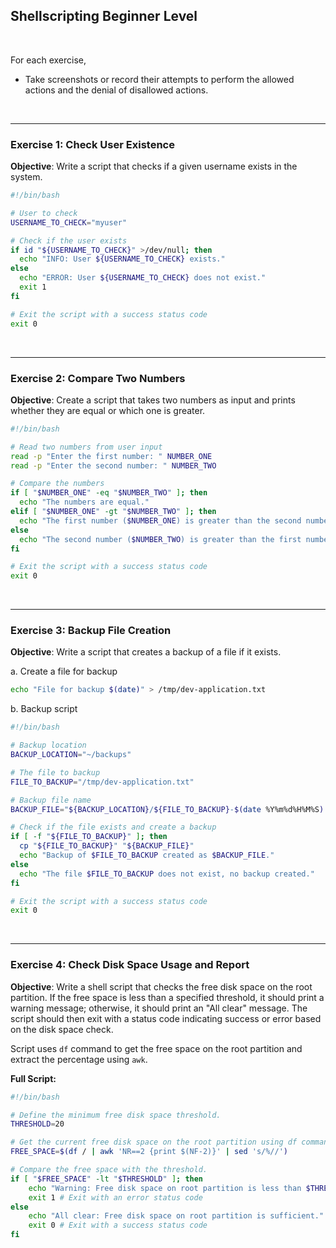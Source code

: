 
## Shellscripting Beginner Level

<br>

For each exercise,
- Take screenshots or record their attempts to perform the allowed actions and the denial of disallowed actions.

<br>

---
### Exercise 1: Check User Existence

**Objective**: Write a script that checks if a given username exists in the system.

```bash
#!/bin/bash

# User to check
USERNAME_TO_CHECK="myuser"

# Check if the user exists
if id "${USERNAME_TO_CHECK}" >/dev/null; then
  echo "INFO: User ${USERNAME_TO_CHECK} exists."
else
  echo "ERROR: User ${USERNAME_TO_CHECK} does not exist."
  exit 1
fi

# Exit the script with a success status code
exit 0
```

<br>

---
### Exercise 2: Compare Two Numbers

**Objective**: Create a script that takes two numbers as input and prints whether they are equal or which one is greater.

```bash
#!/bin/bash

# Read two numbers from user input
read -p "Enter the first number: " NUMBER_ONE
read -p "Enter the second number: " NUMBER_TWO

# Compare the numbers
if [ "$NUMBER_ONE" -eq "$NUMBER_TWO" ]; then
  echo "The numbers are equal."
elif [ "$NUMBER_ONE" -gt "$NUMBER_TWO" ]; then
  echo "The first number ($NUMBER_ONE) is greater than the second number ($NUMBER_TWO)."
else
  echo "The second number ($NUMBER_TWO) is greater than the first number ($NUMBER_ONE)."
fi

# Exit the script with a success status code
exit 0
```

<br>

---
### Exercise 3: Backup File Creation

**Objective**: Write a script that creates a backup of a file if it exists.

a. Create a file for backup
```bash
echo "File for backup $(date)" > /tmp/dev-application.txt
```

b. Backup script
```bash
#!/bin/bash

# Backup location
BACKUP_LOCATION="~/backups"

# The file to backup
FILE_TO_BACKUP="/tmp/dev-application.txt"

# Backup file name
BACKUP_FILE="${BACKUP_LOCATION}/${FILE_TO_BACKUP}-$(date %Y%m%d%H%M%S).bak"

# Check if the file exists and create a backup
if [ -f "${FILE_TO_BACKUP}" ]; then
  cp "${FILE_TO_BACKUP}" "${BACKUP_FILE}"
  echo "Backup of $FILE_TO_BACKUP created as $BACKUP_FILE."
else
  echo "The file $FILE_TO_BACKUP does not exist, no backup created."
fi

# Exit the script with a success status code
exit 0
```

<br>

---
### Exercise 4: Check Disk Space Usage and Report

**Objective**: Write a shell script that checks the free disk space on the root partition. If the free space is less than a specified threshold, it should print a warning message; otherwise, it should print an "All clear" message. The script should then exit with a status code indicating success or error based on the disk space check.


Script uses `df` command to get the free space on the root partition and extract the percentage using `awk`.


**Full Script:**

```bash
#!/bin/bash

# Define the minimum free disk space threshold.
THRESHOLD=20

# Get the current free disk space on the root partition using df command and extract the percentage.
FREE_SPACE=$(df / | awk 'NR==2 {print $(NF-2)}' | sed 's/%//')

# Compare the free space with the threshold.
if [ "$FREE_SPACE" -lt "$THRESHOLD" ]; then
    echo "Warning: Free disk space on root partition is less than $THRESHOLD%."
    exit 1 # Exit with an error status code
else
    echo "All clear: Free disk space on root partition is sufficient."
    exit 0 # Exit with a success status code
fi
```
